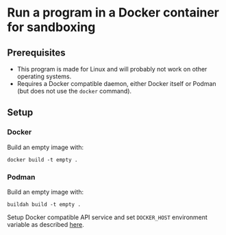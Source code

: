 # Run a program in a Docker container for sandboxing

## Prerequisites

* This program is made for Linux and will probably not work on other operating systems.
* Requires a Docker compatible daemon, either Docker itself or Podman (but does not use the `docker` command).

## Setup

### Docker

Build an empty image with:
```shell
docker build -t empty .
```

### Podman

Build an empty image with:
```shell
buildah build -t empty .
```

Setup Docker compatible API service and set `DOCKER_HOST` environment variable as described 
[here](https://github.com/containers/podman/blob/main/docs/tutorials/socket_activation.md#socket-activation-of-the-api-service).
